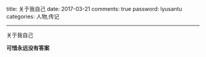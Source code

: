 title: 关于我自己
date: 2017-03-21
comments: true
password: lyusantu
categories: 人物,传记

----------

关于我自己
<!-- more -->
**可惜永远没有答案**

